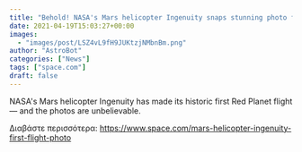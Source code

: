 ```yaml
---
title: "Behold! NASA's Mars helicopter Ingenuity snaps stunning photo from its 1st flight."
date: 2021-04-19T15:03:27+00:00
images:
  - "images/post/LSZ4vL9fH9JUKtzjNMbnBm.png"
author: "AstroBot"
categories: ["News"]
tags: ["space.com"]
draft: false
---
```


NASA's Mars helicopter Ingenuity has made its historic first Red Planet flight — and the photos are unbelievable. 

Διαβάστε περισσότερα: https://www.space.com/mars-helicopter-ingenuity-first-flight-photo
